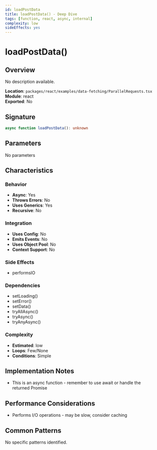 ```yaml
---
id: loadPostData
title: loadPostData() - Deep Dive
tags: [function, react, async, internal]
complexity: low
sideEffects: yes
---
```


# loadPostData()

## Overview
No description available.

**Location**: `packages/react/examples/data-fetching/ParallelRequests.tsx`  
**Module**: react  
**Exported**: No  

## Signature
```typescript
async function loadPostData(): unknown
```

## Parameters
No parameters

## Characteristics

### Behavior
- **Async**: Yes
- **Throws Errors**: No
- **Uses Generics**: Yes
- **Recursive**: No

### Integration
- **Uses Config**: No
- **Emits Events**: No
- **Uses Object Pool**: No
- **Context Support**: No

### Side Effects
- performsIO

### Dependencies
- setLoading()
- setError()
- setData()
- tryAllAsync()
- tryAsync()
- tryAnyAsync()

### Complexity
- **Estimated**: low
- **Loops**: Few/None
- **Conditions**: Simple



## Implementation Notes
- This is an async function - remember to use await or handle the returned Promise

## Performance Considerations
- Performs I/O operations - may be slow, consider caching

## Common Patterns
No specific patterns identified.

